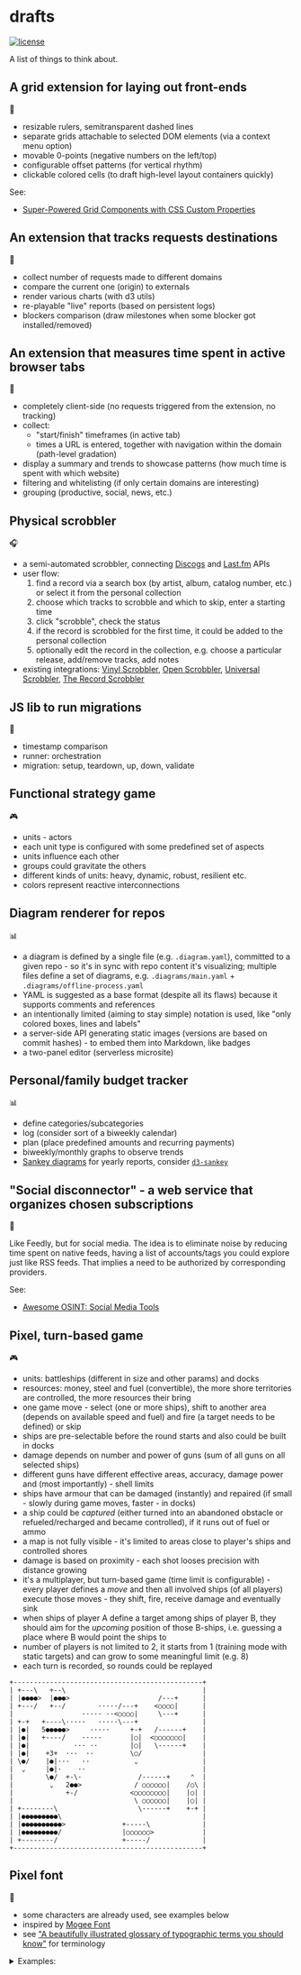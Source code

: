 # drafts

  [![license][license-image]][license-url]

A list of things to think about.

## A grid extension for laying out front-ends

🔧

* resizable rulers, semitransparent dashed lines
* separate grids attachable to selected DOM elements (via a context menu option)
* movable 0-points (negative numbers on the left/top)
* configurable offset patterns (for vertical rhythm)
* clickable colored cells (to draft high-level layout containers quickly)

See:

* [Super-Powered Grid Components with CSS Custom Properties](https://css-tricks.com/super-power-grid-components-with-css-custom-properties)

## An extension that tracks requests destinations

🔬

* collect number of requests made to different domains
* compare the current one (origin) to externals
* render various charts (with d3 utils)
* re-playable "live" reports (based on persistent logs)
* blockers comparison (draw milestones when some blocker got installed/removed)

## An extension that measures time spent in active browser tabs

🔬

* completely client-side (no requests triggered from the extension, no tracking)
* collect:
  * "start/finish" timeframes (in active tab)
  * times a URL is entered, together with navigation within the domain (path-level gradation)
* display a summary and trends to showcase patterns (how much time is spent with which website)
* filtering and whitelisting (if only certain domains are interesting)
* grouping (productive, social, news, etc.)

## Physical scrobbler

🎧

* a semi-automated scrobbler, connecting [Discogs](https://www.discogs.com/developers#page:database,header:database-search) and [Last.fm](https://www.last.fm/api/scrobbling) APIs
* user flow:
  1. find a record via a search box (by artist, album, catalog number, etc.) or select it from the personal collection
  1. choose which tracks to scrobble and which to skip, enter a starting time
  1. click "scrobble", check the status
  1. if the record is scrobbled for the first time, it could be added to the personal collection
  1. optionally edit the record in the collection, e.g. choose a particular release, add/remove tracks, add notes
* existing integrations: [Vinyl Scrobbler](https://vinylscrobbler.com/), [Open Scrobbler](https://github.com/elamperti/openwebscrobbler), [Universal Scrobbler](http://universalscrobbler.com/), [The Record Scrobbler](https://github.com/fptavares/scrobbler)

## JS lib to run migrations

🔧

* timestamp comparison
* runner: orchestration
* migration: setup, teardown, up, down, validate

## Functional strategy game

🎮

* units - actors
* each unit type is configured with some predefined set of aspects
* units influence each other
* groups could gravitate the others
* different kinds of units: heavy, dynamic, robust, resilient etc.
* colors represent reactive interconnections

## Diagram renderer for repos

📊

* a diagram is defined by a single file (e.g. `.diagram.yaml`), committed to a given repo - so it's in sync with repo content it's visualizing; multiple files define a set of diagrams, e.g. `.diagrams/main.yaml` + `.diagrams/offline-process.yaml`
* YAML is suggested as a base format (despite all its flaws) because it supports comments and references
* an intentionally limited (aiming to stay simple) notation is used, like "only colored boxes, lines and labels"
* a server-side API generating static images (versions are based on commit hashes) - to embed them into Markdown, like badges
* a two-panel editor (serverless microsite)

## Personal/family budget tracker

📊

* define categories/subcategories
* log (consider sort of a biweekly calendar)
* plan (place predefined amounts and recurring payments)
* biweekly/monthly graphs to observe trends
* [Sankey diagrams](https://s.dou.ua/storage-files/sanky3.png) for yearly reports, consider [`d3-sankey`](https://github.com/d3/d3-sankey)

## "Social disconnector" - a web service that organizes chosen subscriptions

🔭

Like Feedly, but for social media.
The idea is to eliminate noise by reducing time spent on native feeds,
having a list of accounts/tags you could explore just like RSS feeds.
That implies a need to be authorized by corresponding providers.

See:

* [Awesome OSINT: Social Media Tools](https://github.com/jivoi/awesome-osint#social-media-tools)

## Pixel, turn-based game

🎮

* units: battleships (different in size and other params) and docks
* resources: money, steel and fuel (convertible), the more shore territories are controlled, the more resources their bring
* one game move - select (one or more ships), shift to another area (depends on available speed and fuel) and fire (a target needs to be defined) or skip
* ships are pre-selectable before the round starts and also could be built in docks
* damage depends on number and power of guns (sum of all guns on all selected ships)
* different guns have different effective areas, accuracy, damage power and (most importantly) - shell limits
* ships have armour that can be damaged (instantly) and repaired (if small - slowly during game moves, faster - in docks)
* a ship could be *captured* (either turned into an abandoned obstacle or refueled/recharged and became controlled), if it runs out of fuel or ammo
* a map is not fully visible - it's limited to areas close to player's ships and controlled shores
* damage is based on proximity - each shot looses precision with distance growing
* it's a multiplayer, but turn-based game (time limit is configurable) - every player defines a *move* and then all involved ships (of all players) execute those moves - they shift, fire, receive damage and eventually sink
* when ships of player A define a target among ships of player B, they should aim for the *upcoming* position of those B-ships, i.e. guessing a place where B would point the ships to
* number of players is not limited to 2, it starts from 1 (training mode with static targets) and can grow to some meaningful limit (e.g. 8)
* each turn is recorded, so rounds could be replayed

```
+-----------------------------------------------+
| +---\   +--\                                  |
| |●●●●>  |●●●>                      /---+      |
| +---/   +--/        ·····/---+    <○○○○|      |
|                 ····· ··<○○○○|     \---+      |
| +-+   +----\·····   ·····\---+                |
| |●|   5●●●●●>     ·····     +-+   /------+    |
| |●|   +----/    ·····       |○|  <○○○○○○○|    |
| |●|           ··· ··        |○|   \------+    |
| |●|    +3+  ···  ··         \○/               |
| \●/    |●|···   ··           ⌄                |
|  ⌄     |●|·    ··                             |
|        \●/  +-\·              /------+     ⌃  |
|         ⌄   2●●>             / ○○○○○○|    /○\ |
|             +-/             <○○○○○○○○|    |○| |
|                              \ ○○○○○○|    |○| |
| +--------\                    \------+    +-+ |
| |●●●●●●●●●\                                   |
| |●●●●●●●●●●>              +-----\             |
| |●●●●●●●●●/               |○○○○○○>            |
| +--------/                +-----/             |
+-----------------------------------------------+
```

## Pixel font

🎨

* some characters are already used, see examples below
* inspired by [Mogee Font](https://github.com/kuzminadya/mogeefont/)
* see ["A beautifully illustrated glossary of typographic terms you should know"](https://www.canva.com/learn/typography-terms/) for terminology

<details>
  <summary>Examples:</summary>

  <a href="https://avatars2.githubusercontent.com/u/48298354">
    <img
      src="https://avatars2.githubusercontent.com/u/48298354"
      width="115"
      alt="Minimalistic Games"
    />
  </a>

  <a href="https://avatars1.githubusercontent.com/u/48178221">
    <img
      src="https://avatars1.githubusercontent.com/u/48178221"
      width="115"
      alt="Music Stats"
    />
  </a>

  <a href="https://avatars1.githubusercontent.com/u/24212226">
    <img
      src="https://avatars1.githubusercontent.com/u/24212226"
      width="115"
      alt="Color Moose"
    />
  </a>
</details>

[license-image]: https://img.shields.io/github/license/oleksmarkh/drafts.svg?style=flat-square
[license-url]: https://github.com/oleksmarkh/drafts/blob/master/LICENSE
